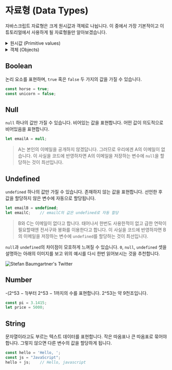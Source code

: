 # 자료형 (Data Types)

자바스크립트 자료형은 크게 원시값과 객체로 나뉩니다. 이 중에서 가장 기본적이고 이 튜토리얼에서 사용하게 될 자료형들만 알아보겠습니다.

<details>

<summary>원시값 (Primitive values)</summary>

* Boolean
* Null
* Undefined
* Number
* BigInt
* String
* Symbol

</details>

<details>

<summary>객체 (Objects)</summary>

* Objects
* Arrays

</details>



## Boolean

논리 요소를 표현하며, `true` 혹은 `false` 두 가지의 값을 가질 수 있습니다.

```jsx
const horse = true;
const unicorn = false;
```



## Null

`null` 하나의 값만 가질 수 있습니다. 비어있는 값을 표현합니다. 어떤 값이 의도적으로 비어있음을 표현합니다.

```jsx
let emailA = null;
```

> A는 본인의 이메일을 공개하지 않겠답니다. 그러므로 우리에겐 A의 이메일이 없습니다. 이 사실을 코드에 반영하자면 A의 이메일을 저장하는 변수에 `null`을 할당하는 것이 최선입니다.



## Undefined

`undefined` 하나의 값만 가질 수 있습니다. 존재하지 않는 값을 표현합니다. 선언한 후 값을 할당하지 않은 변수에 자동으로 할당됩니다.

```jsx
let emailB = undefined;
let emailC;    // emailC의 값은 undefined로 자동 할당
```



> B와 C는 이메일이 없다고 합니다. 태어나서 한번도 사용한적이 없고 급한 연락이 필요할때엔 전서구와 봉화를 이용한다고 합니다. 이 사실을 코드에 반영하자면 B의 이메일을 저장하는 변수에 `undefined`를 할당하는 것이 최선입니다.



`null`과 `undefined`의 차이점이 모호하게 느껴질 수 있습니다. `0`, `null`, `undefined` 셋을 설명하는 아래의 이미지를 보고 위의 예시를 다시 한번 읽어보시는 것을 추천합니다.

![Stefan Baumgartner's Twitter](<../.gitbook/assets/DusCOfyXcAA9\_F7 (1).jpeg>)



## Number

\-(2^53 − 1)부터 2^53 − 1까지의 수를 표현합니다. 2^53는 약 9천조입니다.

```jsx
const pi = 3.1415;
let price = 5000;
```



## String

문자열이라고도 부르는 텍스트 데이터를 표현합니다. 작은 따옴표나 큰 따옴표로 묶어야 합니다. 그렇지 않으면 다른 변수의 값을 할당하게 됩니다.

```jsx
const hello = 'Hello, ';
const js = "JavaScript";
hello + js;    // Hello, javascript
```

